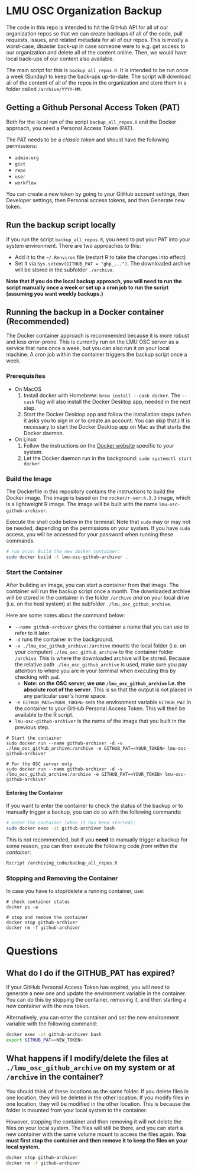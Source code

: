
# LMU OSC Organization Backup

The code in this repo is intended to hit the GitHub API for all of our organization repos so that we can create backups of all of the code, pull requests, issues, and related metadata for all of our repos. This is mostly a worst-case, disaster back-up in case someone were to e.g. get access to our organization and delete all of the content online. Then, we would have local back-ups of our content also available.

The main script for this is `backup_all_repos.R`. It is intended to be run once a week (Sunday) to keep the back-ups up-to-date. The script will download all of the content of all of the repos in the organization and store them in a folder called `/archive/YYYY-MM`.

## Getting a Github Personal Access Token (PAT)

Both for the local run of the script `backup_all_repos.R` and the Docker approach, you need a Personal Access Token (PAT).

The PAT needs to be a *classic token* and should have the following permissions: 

* `admin:org`
* `gist`
* `repo`
* `user`
* `workflow`

You can create a new token by going to your GitHub account settings, then Developer settings, then Personal access tokens, and then Generate new token.

## Run the backup script locally

If you run the script `backup_all_repos.R`, you need to put your PAT into your system environment. There are two approaches to this:

* Add it to the `~/.Renviron` file (restart R to take the changes into effect)
* Set it via `Sys.setenv(GITHUB_PAT = "ghp_...")`. The downloaded archive will be stored in the subfolder `./archive`.

**Note that if you do the local backup approach, you will need to run the script manually once a week or set up a cron job to run the script (assuming you want weekly backups.)**

## Running the backup in a Docker container (Recommended)

The Docker container approach is recommended because it is more robust and less error-prone. This is currently run on the LMU OSC server as a service that runs once a week, but you can also run it on your local machine. A cron job within the container triggers the backup script once a week.

### Prerequisites

* On MacOS
  1. Install docker with Homebrew: `brew install --cask docker`. The `--cask` flag will also install the Docker Desktop app, needed in the next step.
  2. Start the Docker Desktop app and follow the installation steps (when it asks you to sign in or to create an account: You can skip that.) It is necessary to start the Docker Desktop app on Mac as that starts the Docker daemon.
* On Linux
  1. Follow the instructions on the [Docker website](https://docs.docker.com/engine/install/) specific to your system.
  2. Let the Docker daemon run in the background: `sudo systemctl start docker`

### Build the Image

The Dockerfile in this repository contains the instructions to build the Docker image. The image is based on the `rocker/r-ver:4.3.3` image, which is a lightweight R image. The image will be built with the name `lmu-osc-github-archiver`.

Execute the shell code below in the terminal. Note that `sudo` may or may not be needed, depending on the permissions on your system. If you have `sudo` access, you will be accessed for your password when running these commands.

```sh
# run once: Build the new docker container:
sudo docker build -t lmu-osc-github-archiver .
```

### Start the Container

After building an image, you can start a container from that image. The container will run the backup script once a month. The downloaded archive will be stored in the container in the folder `/archive` *and* on your local drive (i.e. on the host system) at the subfolder `./lmu_osc_github_archive`.

Here are some notes about the command below:

* `--name github-archiver` gives the container a name that you can use to refer to it later.
* `-d` runs the container in the background.
* `-v ./lmu_osc_github_archive:/archive` mounts the local folder (i.e. on your computer) `./lmu_osc_github_archive` to the container folder `/archive`. This is where the downloaded archive will be stored. Because the relative path `./lmu_osc_github_archive` is used, make sure you pay attention to where you are in your terminal when executing this by checking with `pwd`.
    * **Note: on the OSC server, we use `/lmu_osc_github_archive` i.e. the absolute root of the server**. This is so that the output is not placed in any particular user's home space.
* `-e GITHUB_PAT=<YOUR_TOKEN>` sets the environment variable `GITHUB_PAT` in the container to your GitHub Personal Access Token. This will then be available to the R script.
* `lmu-osc-github-archiver` is the name of the image that you built in the previous step.

```
# Start the container
sudo docker run --name github-archiver -d -v ./lmu_osc_github_archive:/archive -e GITHUB_PAT=<YOUR_TOKEN> lmu-osc-github-archiver

# For the OSC server only
sudo docker run --name github-archiver -d -v /lmu_osc_github_archive:/archive -e GITHUB_PAT=<YOUR_TOKEN> lmu-osc-github-archiver
```

#### Entering the Container

If you want to enter the container to check the status of the backup or to manually trigger a backup, you can do so with the following commands:

```sh
# enter the container (when it has been started):
sudo docker exec -it github-archiver bash
```


This is not recommended, but if you **need** to manually trigger a backup for some reason, you can then execute the following code *from within the container*:

```sh
Rscript /archiving_code/backup_all_repos.R
```

### Stopping and Removing the Container

In case you have to stop/delete a running container, use: 

```
# check container status
docker ps -a

# stop and remove the container
docker stop github-archiver
docker rm -f github-archiver
```


# Questions

## What do I do if the GITHUB_PAT has expired?

If your GitHub Personal Access Token has expired, you will need to generate a new one and update the environment variable in the container. You can do this by stopping the container, removing it, and then starting a new container with the new token.

Alternatively, you can enter the container and set the new environment variable with the following command:

```sh
docker exec -it github-archiver bash
export GITHUB_PAT=<NEW_TOKEN>
```

## What happens if I modify/delete the files at `./lmu_osc_github_archive` on my system or at `/archive` in the container?

You should think of these locations as the same folder. If you delete files in one location, they will be deleted in the other location. If you modify files in one location, they will be modified in the other location. This is because the folder is mounted from your local system to the container.

However, stopping the container and then removing it will not delete the files on your local system. The files will still be there, and you can start a new container with the same volume mount to access the files again. **You must first stop the container and then remove it to keep the files on your local system.**

```sh
docker stop github-archiver
docker rm -f github-archiver
```



